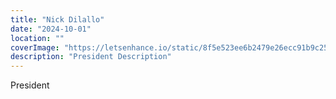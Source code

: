 ```yaml
---
title: "Nick Dilallo"
date: "2024-10-01"
location: ""
coverImage: "https://letsenhance.io/static/8f5e523ee6b2479e26ecc91b9c25261e/1015f/MainAfter.jpg"
description: "President Description"
---
```

President